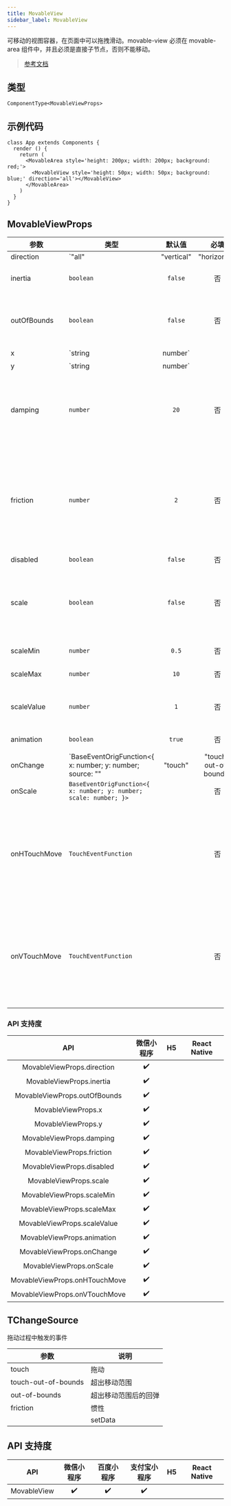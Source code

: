 ```yaml
---
title: MovableView
sidebar_label: MovableView
---
```


可移动的视图容器，在页面中可以拖拽滑动。movable-view 必须在 movable-area 组件中，并且必须是直接子节点，否则不能移动。

> [参考文档](https://developers.weixin.qq.com/miniprogram/dev/component/movable-view.html)

## 类型

```tsx
ComponentType<MovableViewProps>
```

## 示例代码

```tsx
class App extends Components {
  render () {
    return (
      <MovableArea style='height: 200px; width: 200px; background: red;'>
        <MovableView style='height: 50px; width: 50px; background: blue;' direction='all'></MovableView>
      </MovableArea>
    )
  }
}
```

## MovableViewProps

| 参数 | 类型 | 默认值 | 必填 | 说明 |
| --- | --- | :---: | :---: | --- |
| direction | `"all" | "vertical" | "horizontal" | "none"` | `none` | 否 | movable-view 的移动方向，属性值有`all`、`vertical`、`horizontal`、`none` |
| inertia | `boolean` | `false` | 否 | movable-view 是否带有惯性 |
| outOfBounds | `boolean` | `false` | 否 | 超过可移动区域后，movable-view 是否还可以移动 |
| x | `string | number` |  | 否 | 定义 x 轴方向的偏移，如果 x 的值不在可移动范围内，会自动移动到可移动范围；改变 x 的值会触发动画 |
| y | `string | number` |  | 否 | 定义 y 轴方向的偏移，如果 y 的值不在可移动范围内，会自动移动到可移动范围；改变 y 的值会触发动画 |
| damping | `number` | `20` | 否 | 阻尼系数，用于控制x或y改变时的动画和过界回弹的动画，值越大移动越快 |
| friction | `number` | `2` | 否 | 摩擦系数，用于控制惯性滑动的动画，值越大摩擦力越大，滑动越快停止；必须大于 0，否则会被设置成默认值 |
| disabled | `boolean` | `false` | 否 | 是否禁用 |
| scale | `boolean` | `false` | 否 | 是否支持双指缩放，默认缩放手势生效区域是在 movable-view 内 |
| scaleMin | `number` | `0.5` | 否 | 定义缩放倍数最小值 |
| scaleMax | `number` | `10` | 否 | 定义缩放倍数最大值 |
| scaleValue | `number` | `1` | 否 | 定义缩放倍数，取值范围为 0.5 - 10 |
| animation | `boolean` | `true` | 否 | 是否使用动画 |
| onChange | `BaseEventOrigFunction<{ x: number; y: number; source: "" | "touch" | "touch-out-of-bounds" | "out-of-bounds" | "friction"; }>` |  | 否 | 拖动过程中触发的事件 |
| onScale | `BaseEventOrigFunction<{ x: number; y: number; scale: number; }>` |  | 否 | 缩放过程中触发的事件 |
| onHTouchMove | `TouchEventFunction` |  | 否 | 初次手指触摸后移动为横向的移动，如果 catch 此事件，则意味着 touchmove 事件也被 catch |
| onVTouchMove | `TouchEventFunction` |  | 否 | 初次手指触摸后移动为纵向的移动，如果 catch 此事件，则意味着 touchmove 事件也被 catch |

### API 支持度

| API | 微信小程序 | H5 | React Native |
| :---: | :---: | :---: | :---: |
| MovableViewProps.direction | ✔️ |  |  |
| MovableViewProps.inertia | ✔️ |  |  |
| MovableViewProps.outOfBounds | ✔️ |  |  |
| MovableViewProps.x | ✔️ |  |  |
| MovableViewProps.y | ✔️ |  |  |
| MovableViewProps.damping | ✔️ |  |  |
| MovableViewProps.friction | ✔️ |  |  |
| MovableViewProps.disabled | ✔️ |  |  |
| MovableViewProps.scale | ✔️ |  |  |
| MovableViewProps.scaleMin | ✔️ |  |  |
| MovableViewProps.scaleMax | ✔️ |  |  |
| MovableViewProps.scaleValue | ✔️ |  |  |
| MovableViewProps.animation | ✔️ |  |  |
| MovableViewProps.onChange | ✔️ |  |  |
| MovableViewProps.onScale | ✔️ |  |  |
| MovableViewProps.onHTouchMove | ✔️ |  |  |
| MovableViewProps.onVTouchMove | ✔️ |  |  |

## TChangeSource

拖动过程中触发的事件

| 参数 | 说明 |
| --- | --- |
| touch | 拖动 |
| touch-out-of-bounds | 超出移动范围 |
| out-of-bounds | 超出移动范围后的回弹 |
| friction | 惯性 |
|  | setData |

## API 支持度

| API | 微信小程序 | 百度小程序 | 支付宝小程序 | H5 | React Native |
| :---: | :---: | :---: | :---: | :---: | :---: |
| MovableView | ✔️ | ✔️ | ✔️ |  |  |

